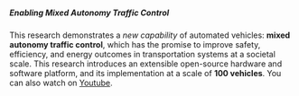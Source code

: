 ##### Enabling Mixed Autonomy Traffic Control

This research demonstrates a *new capability* of automated vehicles: **mixed autonomy traffic control**, which has the promise to improve safety, efficiency, and energy outcomes in transportation systems at a societal scale. This research introduces an extensible open-source hardware and software platform, and its implementation at a scale of **100 vehicles**. You can also watch on [Youtube](https://youtu.be/slH9nimpaY8?si=f0lvybDlqZ208BoT).
